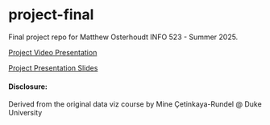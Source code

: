 # project-final

Final project repo for Matthew Osterhoudt INFO 523 - Summer 2025.

[Project Video Presentation](https://arizona.hosted.panopto.com/Panopto/Pages/Viewer.aspx?id=13aa4240-f630-4869-a99d-b3400067869f)

[Project Presentation Slides](https://docs.google.com/presentation/d/1TZ_ulpWaw1n-8P9s7xOuummwijjVyKmHYBy4E-_B7mY/edit?usp=sharing)

#### Disclosure:
Derived from the original data viz course by Mine Çetinkaya-Rundel @ Duke University
